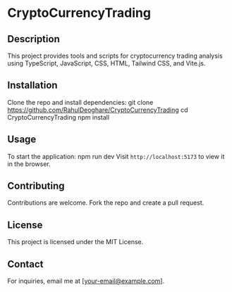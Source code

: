 # CryptoCurrencyTrading

## Description
This project provides tools and scripts for cryptocurrency trading analysis using TypeScript, JavaScript, CSS, HTML, Tailwind CSS, and Vite.js.

## Installation
Clone the repo and install dependencies:
git clone https://github.com/RahulDeoghare/CryptoCurrencyTrading
cd CryptoCurrencyTrading
npm install

## Usage
To start the application:
npm run dev
Visit `http://localhost:5173` to view it in the browser.

## Contributing
Contributions are welcome. Fork the repo and create a pull request.

## License
This project is licensed under the MIT License.

## Contact
For inquiries, email me at [your-email@example.com].
